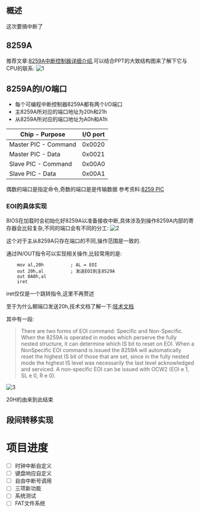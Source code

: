 ## 概述
这次要搞中断了
## 8259A
推荐文章:[8259A中断控制器详细介绍](https://blog.csdn.net/ustc_dylan/article/details/4106436),可以结合PPT的大致结构图来了解下它与CPU的联系:
![1](https://lh3.googleusercontent.com/-MI8KrPPX3EU/Wsb83DRzPfI/AAAAAAAAGkw/h85GThCDHz4cW5xGGw9vANnCOPlaKOinwCHMYCw/s0/8259A%25E4%25B8%258ECPU.png)
## 8259A的I/O端口

- 每个可编程中断控制器8259A都有两个I/O端口
- 主8259A所对应的端口地址为20h和21h
- 从8259A所对应的端口地址为A0h和A1h

| Chip - Purpose       | I/O port |
|----------------------|----------|
| Master PIC - Command | 0x0020   |
| Master PIC - Data    | 0x0021   |
| Slave PIC - Command  | 0x00A0   |
| Slave PIC - Data     | 0x00A1   |

偶数的端口是指定命令,奇数的端口是是传输数据
参考资料:[8259 PIC](https://wiki.osdev.org/8259_PIC)

### EOI的具体实现
BIOS在加载时会初始化好8259A以准备接收中断,具体涉及到操作8259A内部的寄存器会比较复杂,不同的端口会有不同的分工:
![2](https://lh3.googleusercontent.com/-qZ5pLUVwAug/Wsb_Pcx06TI/AAAAAAAAGk8/RgXiOWoIadwkwjitONwFy59PHpG2xKqdQCHMYCw/s0/chrome_2018-04-06_13-01-48.png)

这个对于主从8259A只存在端口的不同,操作范围是一致的.

通过IN/OUT指令可以实现相关操作,比较常用的是:
```
    mov al,20h			; AL = EOI
	out 20h,al			; 发送EOI到主8529A
	out 0A0h,al
    iret
```
iret仅仅是一个跳转指令,这里不再赘述

至于为什么朝端口发送20h,技术文档了解一下:[技术文档](https://pdos.csail.mit.edu/6.828/2014/readings/hardware/8259A.pdf)

其中有一段:
>There are two forms of EOI command: Specific and
Non-Specific. When the 8259A is operated in modes
which perserve the fully nested structure, it can determine
which IS bit to reset on EOI. When a NonSpecific
EOI command is issued the 8259A will automatically
reset the highest IS bit of those that are
set, since in the fully nested mode the highest IS
level was necessarily the last level acknowledged
and serviced. A non-specific EOI can be issued with
OCW2 (EOI e 1, SL e 0, R e 0).

![3](https://lh3.googleusercontent.com/-pMTlyzlWGZE/WscAkkBTeTI/AAAAAAAAGlI/9jAVx9JKrUANIdmuc0eHRuusV22MHiTfgCHMYCw/s0/chrome_2018-04-06_13-07-28.png)

20H的由来到此结束

## 段间转移实现

# 项目进度

- [ ] 时钟中断自定义
- [ ] 键盘响应自定义
- [ ] 自由中断号调用
- [ ] 三项新功能
- [ ] 系统测试
- [ ] FAT文件系统

